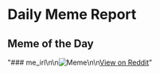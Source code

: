 # Daily Meme Report

## Meme of the Day
"### me_irl\n\n![Meme](https://i.redd.it/fdwqqw8p4zae1.png)\n\n[View on Reddit](https://redd.it/1htdr1q)"
